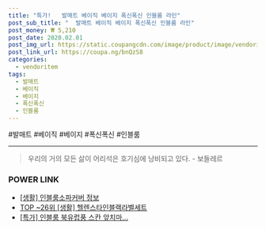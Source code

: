 ```yaml
--- 
title: "특가!   발매트 베이직 베이지 폭신폭신 인블룸 라인" 
post_sub_title: "  발매트 베이직 베이지 폭신폭신 인블룸 라인" 
post_money: ₩ 5,210 
post_date: 2020.02.01 
post_img_url: https://static.coupangcdn.com/image/product/image/vendoritem/2018/11/05/3653286231/0296c8ff-c3b4-43e0-b331-952fb46f297d.jpg 
post_link_url: https://coupa.ng/bnQzS8 
categories: 
  - vendoritem 
tags: 
  - 발매트 
  - 베이직 
  - 베이지 
  - 폭신폭신 
  - 인블룸 
--- 
```

  #발매트 #베이직 #베이지 #폭신폭신 #인블룸 
<hr> 

> 우리의 거의 모든 삶이 어리석은 호기심에 낭비되고 있다. - 보들레르 


### POWER LINK

* <a href="https://blog.naver.com/fasyy4321/221764223413" target="_blank"> [생활] 인블룸소파커버 정보 </a>
* <a href="https://blog.naver.com/an0733/221792012747" target="_blank"> TOP ~26위 [생활] 헬렌스타인블랙라벨세트</a>
* <a href="https://blog.naver.com/santokki14/221792810893" target="_blank">[특가] 인블룸 북유럽풍 스칸 앞치마...</a>
